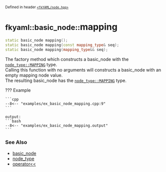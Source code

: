 <small>Defined in header [`<fkYAML/node.hpp>`](https://github.com/fktn-k/fkYAML/blob/develop/include/fkYAML/node.hpp)</small>

# <small>fkyaml::basic_node::</small>mapping

```cpp
static basic_node mapping();
static basic_node mapping(const mapping_type& seq);
static basic_node mapping(mapping_type&& seq);
```

The factory method which constructs a basic_node with the [`node_type::MAPPING`](../node_type.md) type.  
Calling this function with no arguments will constructs a basic_node with an empty mapping node value.  
The resulting basic_node has the [`node_type::MAPPING`](../node_type.md) type.  

??? Example

    ```cpp
    --8<-- "examples/ex_basic_node_mapping.cpp:9"
    ```

    output:
    ```bash
    --8<-- "examples/ex_basic_node_mapping.output"
    ```


### **See Also**

* [basic_node](index.md)
* [node_type](../node_type.md)
* [operator<<](insertion_operator.md)
